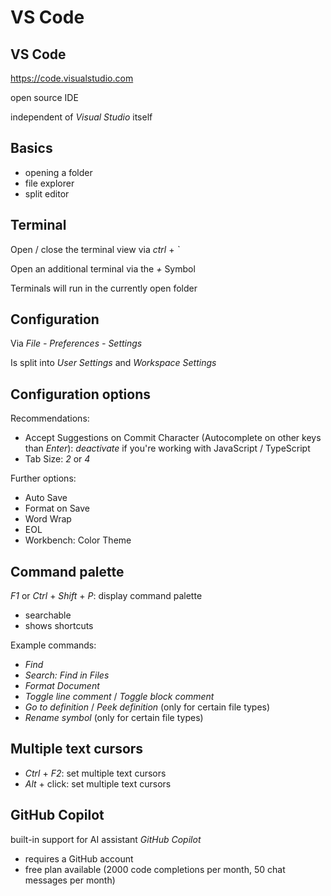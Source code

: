 # VS Code

## VS Code

https://code.visualstudio.com

open source IDE

independent of _Visual Studio_ itself

## Basics

- opening a folder
- file explorer
- split editor

## Terminal

Open / close the terminal view via _ctrl_ + _`_

Open an additional terminal via the _+_ Symbol

Terminals will run in the currently open folder

## Configuration

Via _File - Preferences - Settings_

Is split into _User Settings_ and _Workspace Settings_

## Configuration options

Recommendations:

- Accept Suggestions on Commit Character (Autocomplete on other keys than _Enter_): _deactivate_ if you're working with JavaScript / TypeScript
- Tab Size: _2_ or _4_

Further options:

- Auto Save
- Format on Save
- Word Wrap
- EOL
- Workbench: Color Theme

## Command palette

_F1_ or _Ctrl_ + _Shift_ + _P_: display command palette

- searchable
- shows shortcuts

Example commands:

- _Find_
- _Search: Find in Files_
- _Format Document_
- _Toggle line comment_ / _Toggle block comment_
- _Go to definition_ / _Peek definition_ (only for certain file types)
- _Rename symbol_ (only for certain file types)

## Multiple text cursors

- _Ctrl_ + _F2_: set multiple text cursors
- _Alt_ + click: set multiple text cursors

## GitHub Copilot

built-in support for AI assistant _GitHub Copilot_

- requires a GitHub account
- free plan available (2000 code completions per month, 50 chat messages per month)
